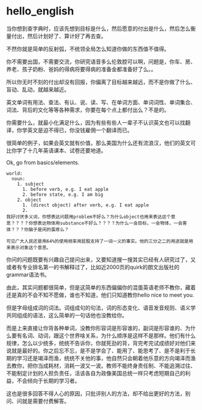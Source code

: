 # hello_english

当你想到查字典时，应该先想到目标是什么，然后愿意的付出是什么，然后怎么衡量付出，然后计划好了、算计好了再去查。

不然你就是简单的反射弧，不统领全局怎么知道你做的东西值不值得。

你不需要出国，不需要交流，你研究语音多么伦敦腔可以啊，问题是，你车、房、养老、孩子奶粉、爸妈的得病将要得病的准备金都准备好了么。。

所以你无时不刻的付出却没有回报，你偏离了目标越来越远，而不是你做了什么、盲动、乱动，就越来越近。

英文单词有用法、查法、有认、说、读、写、在单词方面、单词词性、单词集合、词法、背后的文化等等各种需求，你要在每个点上都付出么？不是的。

你需要什么，就最小化满足什么，因为有些有些人一辈子不认识英文也可以找翻译，你学英文是迫不得已，你没钱雇佣一个翻译而已。

很简单的例子，如果会英文就有价值，那么美国为什么还有流浪汉，他们的英文可比你学了十几年英语课本、试卷还要地道。

Ok, go from basics/elements.

```
world:
  noun: 
    1. subject
      1. before verb, e.g. I eat apple
      2. before state, e.g. I am big
    2. object
      1. (direct object) after verb, e.g. I eat apple
      2. 
我好讨厌多义词，你想表达问题用problem不好么？为什么object也用来表达这个意思？？？？你想表达物体用substance不好么？？？？为什么一会目标，一会物体，一会客体？？？你脑子是闲的蛋疼么？

可见广大人民还是用64%的使用频率用屁股支持了一词一义的事实。他的三分之二的用途就是用来表示对象这个意思。
```

你问的问题既要有兴趣自己提问出来，又要知道搜一搜其实已经有人研究过了，又或者有专业排名第一的书解释过了，比如近2000页的quirk的朗文出版社的grammar语法书。

由此，其实问题都很简单，但是这简单的东西偏偏你的混蛋英语老师不教你，藏着还是真的不会不知不愿做，谁也不知道，他们只知道教你hello nice to meet you.

但是字母组成词的词法。词组成句的句法，词的形态变化、语音发音规则、语义学共同组成的语法，这么简单的一句话他也没教给你。

而是上来直接让你背各种单词，没教你形容词是形容谁的，副词是形容谁的、为什么要有名词、动词，跟这个世界啥关系，为什么顺序是这样不是那样。他们有什么规律，怎么以少统多，统统不告诉你，你就死劲的背，背完考完试成绩好对他们来说就是最好的。你之后忘不忘，是不是学会了、能用了、能思考了、是不是利于长期的学习还是竭泽而渔，统统不关他的事，他自然只会朝着他乐意的方向竭泽而渔去教你，把你当成耗材，消耗一波又一波。教师不能终身责任制、不能追溯过往、不能制定计划的人担负责任，活该各自为政像美国总统一样只考虑短期自己的利益，不会倾向于长期的学习者。

这也是很多回答不得人心的原因，只批评别人的方法，却不给出更好的方法，别问、问就是需要付费解答。
